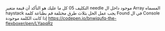 التكليف 05
كل ما عليك هو التأكد أن قيمة متغير needle موجود داخل ال Array المسماه haystack
يجب عمل الحل بثلاث طرق مختلفة
قم بطباعة كلمة Found في ال Console إذا كانت الكلمة موجودة
https://codepen.io/bnwjqufq-the-flexboxer/pen/LYapqRz
